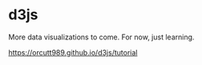 # d3js
More data visualizations to come. For now, just learning.

https://orcutt989.github.io/d3js/tutorial
